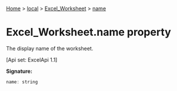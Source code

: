 [Home](./index) &gt; [local](local.md) &gt; [Excel\_Worksheet](local.excel_worksheet.md) &gt; [name](local.excel_worksheet.name.md)

# Excel\_Worksheet.name property

The display name of the worksheet. 

 \[Api set: ExcelApi 1.1\]

**Signature:**
```javascript
name: string
```
